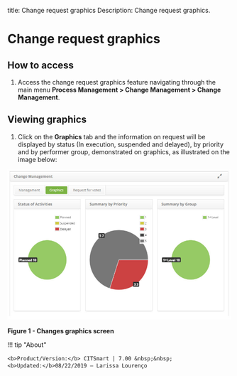 title: Change request graphics
Description: Change request graphics.
# Change request graphics

How to access
-------------

1. Access the change request graphics feature navigating through the main menu 
**Process Management > Change Management > Change Management**.

Viewing graphics
----------------------

1. Click on the **Graphics** tab and the information on request will be displayed by status (In execution, suspended and 
delayed), by priority and by performer group, demonstrated on graphics, as illustrated on the image below:


![Graphics](images/graphics.img1.jpg)

**Figure 1 - Changes graphics screen**

!!! tip "About"

    <b>Product/Version:</b> CITSmart | 7.00 &nbsp;&nbsp;
    <b>Updated:</b>08/22/2019 – Larissa Lourenço
